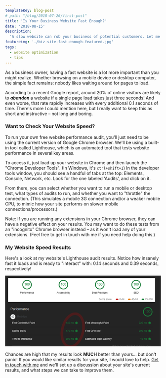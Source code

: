 ```yaml
---
templateKey: blog-post
# path: "/blog/2018-07-26/first-post"
title: 'Is Your Business Website Fast Enough?'
date: '2018-08-15'
description:
  'A slow website can rob your business of potential customers. Let me show you a quick and free way to test your website speed!'
featureimg: './biz-site-fast-enough-featured.jpg'
tags:
  - website optimization
  - tips
---
```


As a business owner, having a fast website is a lot more important than you might realize. Whether browsing on a mobile device or desktop computer, the simple fact remains: nobody likes waiting around for pages to load.

According to a recent Google report, around 20% of online visitors are likely to **_abandon_** a website if a single page load takes just three seconds! And even worse, that rate rapidly increases with every additional 0.1 seconds of time. There's more I could mention here, but I really want to keep this as short and instructive – not long and boring.

### Want to Check Your Website Speed?

To run your own free website performance audit, you'll just need to be using the current version of Google Chrome browser. We'll be using a built-in tool called Lighthouse, which is an automated tool that tests website performance in several key areas.

To access it, just load up your website in Chrome and then launch the "Chrome Developer Tools". (In Windows, it's `ctrl+shift+I`) In the developer tools window, you should see a handful of tabs at the top: Elements, Console, Network, etc. Look for the one labeled 'Audits', and click on it.

From there, you can select whether you want to run a mobile or desktop test, what types of audits to run, and whether you want to "throttle" the connection. (This simulates a mobile 3G connection and/or a weaker mobile CPU, to mimic how your site performs on slower mobile connections/processors.)

Note: If you are running any extensions in your Chrome browser, they can have a negative effect on your results. You may want to do these tests from an "incognito" Chrome browser instead – as it won't load any of your extensions. (Feel free to get in touch with me if you need help doing this.)

### My Website Speed Results

Here's a look at my website's Lighthouse audit results. Notice how insanely fast it loads and is ready to "interact" with: 0.14 seconds and 0.39 seconds, respectively!

![](./stoutlabs_audit_after_resized.png)

Chances are high that my results look **MUCH** better than yours... but don't panic! If you would like similar results for your site, I would love to help. [Get in touch with me](https://www.stoutlabs.com/#contact) and we'll set up a discussion about your site's current results, and what steps we can take to improve them.
